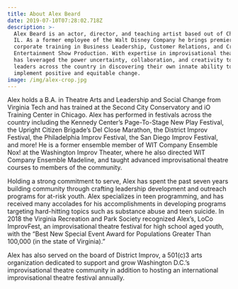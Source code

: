 ```yaml
---
title: About Alex Beard
date: 2019-07-10T07:28:02.718Z
description: >-
  Alex Beard is an actor, director, and teaching artist based out of Chicago,
  IL. As a former employee of the Walt Disney Company he brings premier
  corporate training in Business Leadership, Customer Relations, and Creative
  Entertainment Show Production. With expertise in improvisational theatre, Alex
  has leveraged the power uncertainty, collaboration, and creativity to empower
  leaders across the country in discovering their own innate ability to
  implement positive and equitable change.
image: /img/alex-crop.jpg
---
```

Alex holds a B.A. in Theatre Arts and Leadership and Social Change from Virginia Tech and has trained at the Second City Conservatory and iO Training Center in Chicago. Alex has performed in festivals across the country including the Kennedy Center’s Page-To-Stage New Play Festival, the Upright Citizen Brigade’s Del Close Marathon, the District Improv Festival, the Philadelphia Improv Festival, the San Diego Improv Festival, and more! He is a former ensemble member of WIT Company Ensemble Nox! at the Washington Improv Theater, where he also directed WIT Company Ensemble Madeline, and taught advanced improvisational theatre courses to members of the community. 

Holding a strong commitment to serve, Alex has spent the past seven years building community through crafting leadership development and outreach programs for at-risk youth. Alex specializes in teen programming, and has received many accolades for his accomplishments in developing programs targeting hard-hitting topics such as substance abuse and teen suicide. In 2018 the Virginia Recreation and Park Society recognized Alex’s, LoCo ImprovFest, an improvisational theatre festival for high school aged youth, with the “Best New Special Event Award for Populations Greater Than 100,000 (in the state of Virginia).” 

Alex has also served on the board of District Improv, a 501(c)3 arts organization dedicated to support and grow Washington D.C.’s improvisational theatre community in addition to hosting an international improvisational theatre festival annually.
